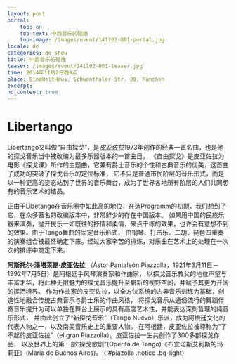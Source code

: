 ```yaml
---
layout: post
portal:
    top: on
    top-text: 中西音乐的碰撞
    top-image: /images/event/141102-001-portal.jpg
locale: de
categories: de show
title: 中西音乐的碰撞
teaser: /images/event/141102-001-teaser.jpg
time: 2014年11月2日晚8点
place: EineWeltHaus, Schwanthaler Str. 80, München
excerpt: 
no_content: true
---
```


# Libertango

Libertango又叫做“自由探戈”，是[*皮亚佐拉*](#piazolla)1973年创作的经典一首名曲，也是他的探戈音乐当中被改编为最多乐器版本的一首曲目。
《自由探戈》是皮亚佐拉为电影《探戈课》所作的主题曲，它兼有爵士音乐的个性和古典音乐的优美，这首曲子成功的突破了探戈音乐的定位标准，
它不只是普通市民阶层的音乐形式，而是以一种更高的姿态站到了世界的音乐舞台，成为了世界各地所有阶层的人们共同想有的音乐艺术的结晶。

正由于Libetango在音乐圈中如此高的地位，在选Programm的初期，我们想到了它，在众多著名的改编版本中，非常鲜少的存在中国版本。
如果用中国的民族乐器来演奏，抛开民乐一如既往的抒情和柔情，来点干练的效果，也许会有意想不到的效果。由于Tango舞曲的固定音乐形式，
由钢琴、打击乐、二胡、琵琶四重奏的演奏组合被最终确定下来。经过大家辛苦的排练，对乐曲在艺术上的处理在一次次的排练中商定下来。

<i class="icon-note"></i> <b>阿斯托尔·潘塔莱昂·皮亚佐拉</b>
（Ástor Pantaleón Piazzolla，1921年3月11日－1992年7月5日）是阿根廷手风琴演奏家和作曲家，
以探戈音乐教父的地位声望与丰富才华，将此种无限魅力的探戈音乐提升至崭新的视野空间，并赋予其更为开阔的挥洒境界。
作为作曲家的皮亚佐拉，以全方位系统的古典音乐训练为基础，创造性地融合传统古典音乐与爵士乐的作曲风格，
将探戈音乐从通俗流行的舞蹈伴奏音乐提升为可以单独在舞台上展示的具有高度艺术性，并能表达深刻哲理的纯音乐形式，
并由此创立了“新探戈音乐”（Tango Nuevo）乐派，成为阿根廷文化的代表人物之一，以及南美音乐史上的重要人物。
在阿根廷，皮亚佐拉被尊称为“了不起的皮亚佐拉”（el gran Piazzolla）。皮亚佐拉一生共创作了300多部探戈作品，
以及世界上的第一部“探戈歌剧”(Operita de Tango)《布宜诺斯艾利斯的玛莉亚》(Maria de Buenos Aires)。
{:#piazolla .notice .bg-light}
